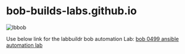 # bob-builds-labs.github.io

![lbbob](https://github.com/bob-builds-labs/bob-builds-labs.github.io/assets/8255007/701c17f9-394a-4010-8ca7-b77ad7a1141d)

Use below link for the labbuildr bob automation Lab:
[bob 0499 ansible automation lab](./docs/index.md)

